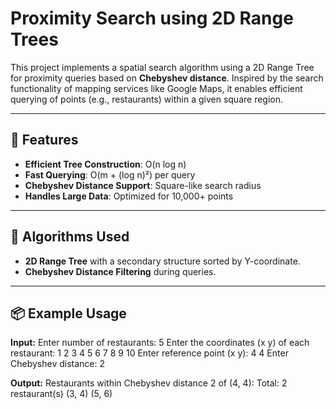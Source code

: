 # Proximity Search using 2D Range Trees

This project implements a spatial search algorithm using a 2D Range Tree for proximity queries based on **Chebyshev distance**. Inspired by the search functionality of mapping services like Google Maps, it enables efficient querying of points (e.g., restaurants) within a given square region.

---

## 🚀 Features

- **Efficient Tree Construction**: O(n log n)
- **Fast Querying**: O(m + (log n)²) per query
- **Chebyshev Distance Support**: Square-like search radius
- **Handles Large Data**: Optimized for 10,000+ points

---

## 🧠 Algorithms Used

- **2D Range Tree** with a secondary structure sorted by Y-coordinate.
- **Chebyshev Distance Filtering** during queries.

---

## 📦 Example Usage

**Input:**
Enter number of restaurants: 5
Enter the coordinates (x y) of each restaurant:
1 2
3 4
5 6
7 8
9 10
Enter reference point (x y): 4 4
Enter Chebyshev distance: 2

**Output:**
Restaurants within Chebyshev distance 2 of (4, 4):
Total: 2 restaurant(s)
(3, 4)
(5, 6)

